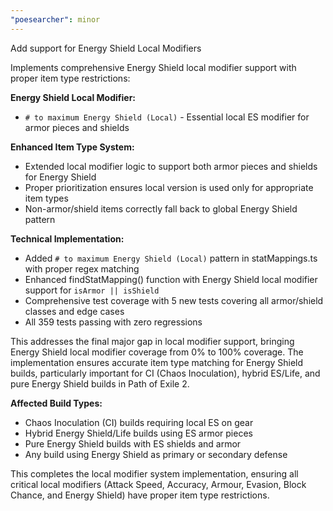 ```yaml
---
"poesearcher": minor
---
```


Add support for Energy Shield Local Modifiers

Implements comprehensive Energy Shield local modifier support with proper item type restrictions:

**Energy Shield Local Modifier:**
- `# to maximum Energy Shield (Local)` - Essential local ES modifier for armor pieces and shields

**Enhanced Item Type System:**
- Extended local modifier logic to support both armor pieces and shields for Energy Shield
- Proper prioritization ensures local version is used only for appropriate item types
- Non-armor/shield items correctly fall back to global Energy Shield pattern

**Technical Implementation:**
- Added `# to maximum Energy Shield (Local)` pattern in statMappings.ts with proper regex matching
- Enhanced findStatMapping() function with Energy Shield local modifier support for `isArmor || isShield`
- Comprehensive test coverage with 5 new tests covering all armor/shield classes and edge cases
- All 359 tests passing with zero regressions

This addresses the final major gap in local modifier support, bringing Energy Shield local modifier coverage from 0% to 100% coverage. The implementation ensures accurate item type matching for Energy Shield builds, particularly important for CI (Chaos Inoculation), hybrid ES/Life, and pure Energy Shield builds in Path of Exile 2.

**Affected Build Types:**
- Chaos Inoculation (CI) builds requiring local ES on gear
- Hybrid Energy Shield/Life builds using ES armor pieces
- Pure Energy Shield builds with ES shields and armor
- Any build using Energy Shield as primary or secondary defense

This completes the local modifier system implementation, ensuring all critical local modifiers (Attack Speed, Accuracy, Armour, Evasion, Block Chance, and Energy Shield) have proper item type restrictions.
